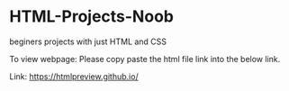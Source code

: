 # HTML-Projects-Noob
beginers projects with just HTML and CSS

To view webpage: Please copy paste the html file link into the below link.

Link: https://htmlpreview.github.io/
